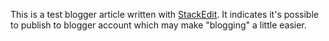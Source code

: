 

This is a test blogger article written with [StackEdit](https://stackedit.io/).  It indicates it's possible to publish to blogger account which may make "blogging" a little easier.
<!--stackedit_data:
eyJoaXN0b3J5IjpbMzc4NTgxODExLC0xMjEyMTk5MjUzXX0=
-->